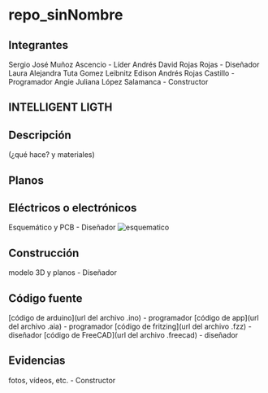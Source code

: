 # repo_sinNombre

## Integrantes
Sergio José Muñoz Ascencio - Líder
Andrés David Rojas Rojas - Diseñador
Laura Alejandra Tuta Gomez
Leibnitz Edison Andrés Rojas Castillo - Programador
Angie Juliana López Salamanca - Constructor

## INTELLIGENT LIGTH

## Descripción
(¿qué hace? y materiales)

## Planos

## Eléctricos o electrónicos
Esquemático y PCB - Diseñador
![esquematico](url)

## Construcción
modelo 3D y planos - Diseñador

## Código fuente 
[código de arduino](url del archivo .ino) - programador
[código de app](url del archivo .aia) - programador
[código de fritzing](url del archivo .fzz) - diseñador
[código de FreeCAD](url del archivo .freecad) - diseñador

## Evidencias
fotos, vídeos, etc. - Constructor
